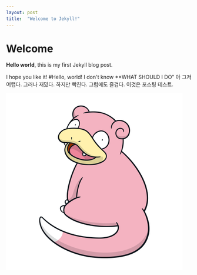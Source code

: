 ```yaml
---
layout: post
title:  "Welcome to Jekyll!"
---
```


# Welcome

**Hello world**, this is my first Jekyll blog post.

I hope you like it!
#Hello, world!
I don't know **WHAT SHOULD I DO"
아 그저 어렵다.
그러나 재밌다.
하지만 빡친다.
그럼에도 즐겁다.
이것은 포스팅 테스트.

![My helpful screenshot](/assets/yadon.png)